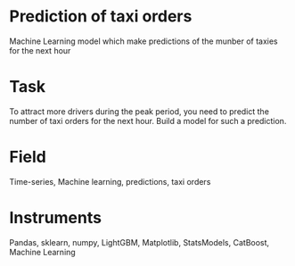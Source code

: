 # **Prediction of taxi orders**

Machine Learning model which make predictions of the munber of taxies for the next  hour

# **Task**

To attract more drivers during the peak period, you need to predict the number of taxi orders for the next hour. Build a model for such a prediction.

# **Field**

Time-series, Machine learning, predictions, taxi orders

# **Instruments**

Pandas, sklearn, numpy, LightGBM, Matplotlib, StatsModels, CatBoost, Machine Learning
